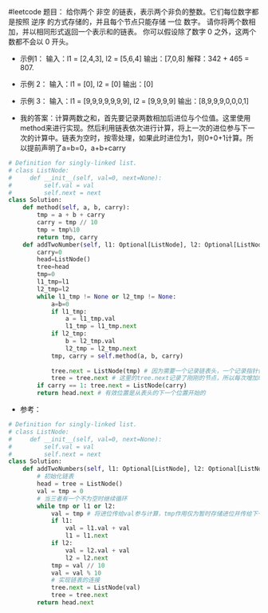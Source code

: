 #leetcode
题目：
	给你两个 非空 的链表，表示两个非负的整数。它们每位数字都是按照 逆序 的方式存储的，并且每个节点只能存储 一位 数字。
	请你将两个数相加，并以相同形式返回一个表示和的链表。
	你可以假设除了数字 0 之外，这两个数都不会以 0 开头。
- 示例1：
	输入：l1 = [2,4,3], l2 = [5,6,4]
	输出：[7,0,8]
	解释：342 + 465 = 807.
- 示例 2：
	输入：l1 = [0], l2 = [0]
	输出：[0]
- 示例 3：
	输入：l1 = [9,9,9,9,9,9,9], l2 = [9,9,9,9]
	输出：[8,9,9,9,0,0,0,1]

- 我的答案：计算两数之和，首先要记录两数相加后进位与个位值。这里使用method来进行实现。然后利用链表依次进行计算，将上一次的进位参与下一次的计算中。链表为空时，按零处理，如果此时进位为1，则0+0+1计算。所以提前声明了a=b=0，a+b+carry
```python
# Definition for singly-linked list.
# class ListNode:
#     def __init__(self, val=0, next=None):
#         self.val = val
#         self.next = next
class Solution:
	def method(self, a, b, carry):
		tmp = a + b + carry
		carry = tmp // 10
		tmp = tmp%10
		return tmp, carry
	def addTwoNumber(self, l1: Optional[ListNode], l2: Optional[ListNode]) -> Optional[ListNode]:
		carry=0
		head=ListNode()
		tree=head
		tmp=0
		l1_tmp=l1
		l2_tmp=l2
		while l1_tmp != None or l2_tmp != None:
			a=b=0
			if l1_tmp:
				a = l1_tmp.val
				l1_tmp = l1_tmp.next
			if l2_tmp:
				b = l2_tmp.val
				l2_tmp = l2_tmp.next
			tmp, carry = self.method(a, b, carry)
			
			tree.next = ListNode(tmp) # 因为需要一个记录链表头，一个记录指针位置，所以另外使用tree=head，变更tree指针的位置即可，用next记录节点。
			tree = tree.next # 这里的tree.next记录了刚刚的节点，所以每次增加时要往tree.next上，如下方判断进位为1时，增加val=1的节点
		if carry == 1: tree.next = ListNode(carry)
		return head.next # 有效位置是从表头的下一个位置开始的
```
- 参考：
```python
# Definition for singly-linked list.
# class ListNode:
#     def __init__(self, val=0, next=None):
#         self.val = val
#         self.next = next
class Solution:
    def addTwoNumbers(self, l1: Optional[ListNode], l2: Optional[ListNode]) -> Optional[ListNode]:
	    # 初始化链表
	    head = tree = ListNode()
	    val = tmp = 0
	    # 当三者有一个不为空时继续循环
	    while tmp or l1 or l2:
		    val = tmp # 将进位传给val参与计算，tmp作用仅为暂时存储进位并传给下一次循环中
		    if l1:
			    val = l1.val + val
			    l1 = l1.next
			if l2:
				val = l2.val + val
				l2 = l2.next
			tmp = val // 10
			val = val % 10
			# 实现链表的连接
			tree.next = ListNode(val)
			tree = tree.next
		return head.next
```